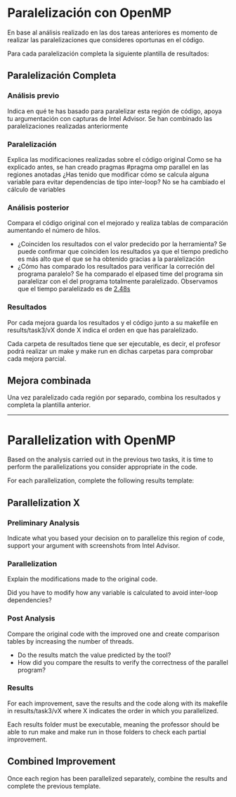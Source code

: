 # Paralelización con OpenMP

En base al análisis realizado en las dos tareas anteriores es momento de realizar las paralelizaciones que consideres oportunas en el código.

Para cada paralelización completa la siguiente plantilla de resultados:

## Paralelización Completa

### Análisis previo
Indica en qué te has basado para paralelizar esta región de código, apoya tu argumentación con capturas de Intel Advisor.
    Se han combinado las paralelizaciones realizadas anteriormente
### Paralelización
Explica las modificaciones realizadas sobre el código original
    Como se ha explicado antes, se han creado pragmas #pragma omp parallel en las regiones anotadas
¿Has tenido que modificar cómo se calcula alguna variable para evitar dependencias de tipo inter-loop?
    No se ha cambiado el cálculo de variables
### Análisis posterior
Compara el código original con el mejorado y realiza tablas de comparación aumentando el número de hilos.

* ¿Coinciden los resultados con el valor predecido por la herramienta?
    Se puede confirmar que coinciden los resultados ya que el tiempo predicho es más alto que el que se ha obtenido gracias a la paralelización
* ¿Cómo has comparado los resultados para verificar la correción del programa paralelo?
    Se ha comparado el elpased time del programa sin paralelizar con el del programa totalmente paralelizado. Observamos que el tiempo paralelizado es de [2.48s](captura1.png)
### Resultados
Por cada mejora guarda los resultados y el código junto a su makefile en results/task3/vX donde X indica el orden en que has paralelizado.

Cada carpeta de resultados tiene que ser ejecutable, es decir, el profesor podrá realizar un make y make run en dichas carpetas
para comprobar cada mejora parcial.

## Mejora combinada
Una vez paralelizado cada región por separado, combina los resultados y completa la plantilla anterior.

---

# Parallelization with OpenMP

Based on the analysis carried out in the previous two tasks, it is time to perform the parallelizations you consider appropriate in the code.

For each parallelization, complete the following results template:

## Parallelization X

### Preliminary Analysis
Indicate what you based your decision on to parallelize this region of code, support your argument with screenshots from Intel Advisor.

### Parallelization
Explain the modifications made to the original code.

Did you have to modify how any variable is calculated to avoid inter-loop dependencies?

### Post Analysis
Compare the original code with the improved one and create comparison tables by increasing the number of threads.

* Do the results match the value predicted by the tool?
* How did you compare the results to verify the correctness of the parallel program?

### Results
For each improvement, save the results and the code along with its makefile in results/task3/vX where X indicates the order in which you parallelized.

Each results folder must be executable, meaning the professor should be able to run make and make run in those folders to check each partial improvement.

## Combined Improvement
Once each region has been parallelized separately, combine the results and complete the previous template.
